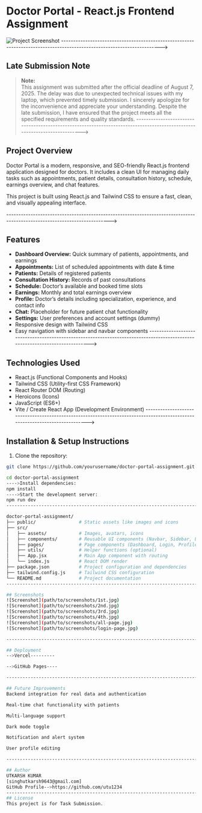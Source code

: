 # Doctor Portal - React.js Frontend Assignment

![Project Screenshot](./all-pge.jpg) 
----------------------------------------------------------------------------------------------------------------------->
## Late Submission Note
> **Note:**  
This assignment was submitted after the official deadline of August 7, 2025.
The delay was due to unexpected technical issues with my laptop, which prevented timely submission.
I sincerely apologize for the inconvenience and appreciate your understanding.
Despite the late submission, I have ensured that the project meets all the specified requirements and quality standards.
------------------------------------------------------------------------------------------------------------------------->

## Project Overview

Doctor Portal is a modern, responsive, and SEO-friendly React.js frontend application designed for doctors. It includes a clean UI for managing daily tasks such as appointments, patient details, consultation history, schedule, earnings overview, and chat features.

This project is built using React.js and Tailwind CSS to ensure a fast, clean, and visually appealing interface.

------------------------------------------------------------------------------------------------------------------------->

## Features

- **Dashboard Overview:** Quick summary of patients, appointments, and earnings
- **Appointments:** List of scheduled appointments with date & time
- **Patients:** Details of registered patients
- **Consultation History:** Records of past consultations
- **Schedule:** Doctor’s available and booked time slots
- **Earnings:** Monthly and total earnings overview
- **Profile:** Doctor’s details including specialization, experience, and contact info
- **Chat:** Placeholder for future patient chat functionality
- **Settings:** User preferences and account settings (dummy)
- Responsive design with Tailwind CSS
- Easy navigation with sidebar and navbar components
---------------------------------------------------------------------------------------------------------------------------->

## Technologies Used

- React.js (Functional Components and Hooks)
- Tailwind CSS (Utility-first CSS Framework)
- React Router DOM (Routing)
- Heroicons (Icons)
- JavaScript (ES6+)
- Vite / Create React App (Development Environment)
---------------------------------------------------------------------------------------------------------------------------->

## Installation & Setup Instructions

1. Clone the repository:

```bash
git clone https://github.com/yourusername/doctor-portal-assignment.git

cd doctor-portal-assignment
---->Install dependencies:
npm install
---->Start the development server:
npm run dev
----------------------------------------------------------------------------------------------------------------------------->

doctor-portal-assignment/
├── public/                # Static assets like images and icons
├── src/
│   ├── assets/            # Images, avatars, icons
│   ├── components/        # Reusable UI components (Navbar, Sidebar, Loader, etc.)
│   ├── pages/             # Page components (Dashboard, Login, Profile, etc.)
│   ├── utils/             # Helper functions (optional)
│   ├── App.jsx            # Main App component with routing
│   └── index.js           # React DOM render
├── package.json           # Project configuration and dependencies
├── tailwind.config.js     # Tailwind CSS configuration
└── README.md              # Project documentation
----------------------------------------------------------------------------------------------------------------------------->

## Screenshots
![Screenshot](path/to/screenshots/1st.jpg)
![Screenshot](path/to/screenshots/2nd.jpg)
![Screenshot](path/to/screenshots/3rd.jpg)
![Screenshot](path/to/screenshots/4th.jpg)
![Screenshot](path/to/screenshots/all-page.jpg)
![Screenshot](path/to/screenshots/login-page.jpg)

----------------------------------------------------------------------------------------------------------------------------->

## Deployment
-->Vercel---------

-->GitHub Pages----

----------------------------------------------------------------------------------------------------------------------------->

## Future Improvements
Backend integration for real data and authentication

Real-time chat functionality with patients

Multi-language support

Dark mode toggle

Notification and alert system

User profile editing

------------------------------------------------------------------------------------------------------------------------------>

## Author
UTKARSH KUMAR
[singhutkarsh9643@gmail.com]
GitHub Profile-->https://github.com/utu1234
------------------------------------------------------------------------------------------------------------------------------>
## License
This project is for Task Submission.

